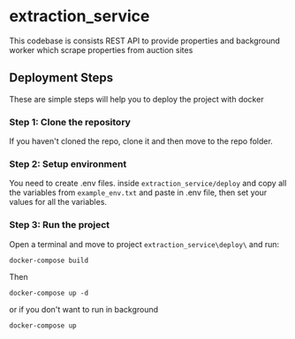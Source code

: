 # extraction_service

This codebase is consists REST API to provide properties and background worker which scrape properties from auction sites

## Deployment Steps
These are simple steps will help you to deploy the project with docker

### Step 1: Clone the repository
If you haven't cloned the repo, clone it and then move to the repo folder.

### Step 2: Setup environment
You need to create .env files. inside `extraction_service/deploy`
and copy all the variables from `example_env.txt` and paste in .env file, then set your values for all the variables.

### Step 3: Run the project
Open a terminal and move to project  `extraction_service\deploy\` and run:
```shell
docker-compose build
```
Then
```shell
docker-compose up -d
```
or if you don't want to run in background
```
docker-compose up
```
